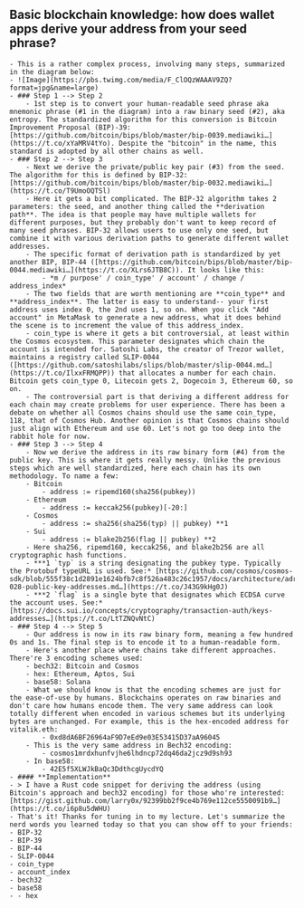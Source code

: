 ## **Basic blockchain knowledge: how does wallet apps derive your address from your seed phrase?**
	- This is a rather complex process, involving many steps, summarized in the diagram below:
	- ![Image](https://pbs.twimg.com/media/F_ClOQzWAAAV9ZQ?format=jpg&name=large)
	- ### Step 1 --> Step 2
		- 1st step is to convert your human-readable seed phrase aka mnemonic phrase (#1 in the diagram) into a raw binary seed (#2), aka entropy. The standardized algorithm for this conversion is Bitcoin Improvement Proposal (BIP)-39: [https://github.com/bitcoin/bips/blob/master/bip-0039.mediawiki…](https://t.co/xYaMRV4tYo). Despite the "bitcoin" in the name, this standard is adopted by all other chains as well.
	- ### Step 2 --> Step 3
		- Next we derive the private/public key pair (#3) from the seed. The algorithm for this is defined by BIP-32: [https://github.com/bitcoin/bips/blob/master/bip-0032.mediawiki…](https://t.co/T9UmoOQTSl)
		- Here it gets a bit complicated. The BIP-32 algorithm takes 2 parameters: the seed, and another thing called the **derivation path**. The idea is that people may have multiple wallets for different purposes, but they probably don't want to keep record of many seed phrases. BIP-32 allows users to use only one seed, but combine it with various derivation paths to generate different wallet addresses.
		- The specific format of derivation path is standardized by yet another BIP, BIP-44 ([https://github.com/bitcoin/bips/blob/master/bip-0044.mediawiki…](https://t.co/XLrs6JTB8C)). It looks like this:
			- *m / purpose' / coin_type' / account' / change / address_index*
		- The two fields that are worth mentioning are **coin_type** and **address_index**. The latter is easy to understand-- your first address uses index 0, the 2nd uses 1, so on. When you click "Add account" in MetaMask to generate a new address, what it does behind the scene is to increment the value of this address_index.
		- coin_type is where it gets a bit controversial, at least within the Cosmos ecosystem. This parameter designates which chain the account is intended for. Satoshi Labs, the creator of Trezor wallet, maintains a registry called SLIP-0044 ([https://github.com/satoshilabs/slips/blob/master/slip-0044.md…](https://t.co/IlxxFRMQPP)) that allocates a number for each chain. Bitcoin gets coin_type 0, Litecoin gets 2, Dogecoin 3, Ethereum 60, so on.
		- The controversial part is that deriving a different address for each chain may create problems for user experience. There has been a debate on whether all Cosmos chains should use the same coin_type, 118, that of Cosmos Hub. Another opinion is that Cosmos chains should just align with Ethereum and use 60. Let's not go too deep into the rabbit hole for now.
	- ### Step 3 --> Step 4
		- Now we derive the address in its raw binary form (#4) from the public key. This is where it gets really messy. Unlike the previous steps which are well standardized, here each chain has its own methodology. To name a few:
		- Bitcoin
			- address := ripemd160(sha256(pubkey))
		- Ethereum
			- address := keccak256(pubkey)[-20:]
		- Cosmos
			- address := sha256(sha256(typ) || pubkey) **1
		- Sui
			- address := blake2b256(flag || pubkey) **2
		- Here sha256, ripemd160, keccak256, and blake2b256 are all cryptographic hash functions.
		- ***1 `typ` is a string designating the pubkey type. Typically the Protobuf typeURL is used. See:* [https://github.com/cosmos/cosmos-sdk/blob/555f38c1d2891e1624bfb7c8f526a483c26c1957/docs/architecture/adr-028-public-key-addresses.md…](https://t.co/J43G9kHg0J)
		- ***2 `flag` is a single byte that designates which ECDSA curve the account uses. See:* [https://docs.sui.io/concepts/cryptography/transaction-auth/keys-addresses…](https://t.co/LtTZNQvNtC)
	- ### Step 4 --> Step 5
		- Our address is now in its raw binary form, meaning a few hundred 0s and 1s. The final step is to encode it to a human-readable form.
		- Here's another place where chains take different approaches. There're 3 encoding schemes used:
		- bech32: Bitcoin and Cosmos
		- hex: Ethereum, Aptos, Sui
		- base58: Solana
		- What we should know is that the encoding schemes are just for the ease-of-use by humans. Blockchains operates on raw binaries and don't care how humans encode them. The very same address can look totally different when encoded in various schemes but its underlying bytes are unchanged. For example, this is the hex-encoded address for vitalik.eth:
			- 0xd8dA6BF26964aF9D7eEd9e03E53415D37aA96045
		- This is the very same address in Bech32 encoding:
			- cosmos1mrdxhunfvjhe6lhdncp72dq46da2jcz9d9sh93
		- In base58:
			- 42E5f5XLWJkBaQc3DdthcgUycdYQ
	- #### **Implementation**
	- > I have a Rust code snippet for deriving the address (using Bitcoin's approach and bech32 encoding) for those who're interested: [https://gist.github.com/larry0x/92399bb2f9ce4b769e112ce5550091b9…](https://t.co/i6p8u5dWHU)
	- That's it! Thanks for tuning in to my lecture. Let's summarize the nerd words you learned today so that you can show off to your friends:
	- BIP-32
	- BIP-39
	- BIP-44
	- SLIP-0044
	- coin_type
	- account_index
	- bech32
	- base58
	- - hex